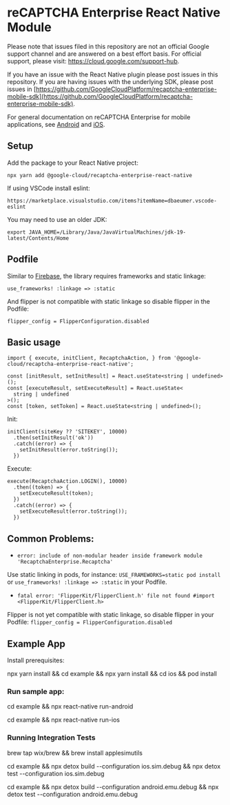 # reCAPTCHA Enterprise React Native Module

Please note that issues filed in this repository are not an official Google
support channel and are answered on a best effort basis. For official support,
please visit: https://cloud.google.com/support-hub.

If you have an issue with the React Native plugin please post issues in this
repository. If you are having issues with the underlying SDK, please post issues
in
[https://github.com/GoogleCloudPlatform/recaptcha-enterprise-mobile-sdk](https://github.com/GoogleCloudPlatform/recaptcha-enterprise-mobile-sdk).

For general documentation on reCAPTCHA Enterprise for mobile applications, see
[Android](https://cloud.google.com/recaptcha-enterprise/docs/instrument-android-apps)
and
[iOS](https://cloud.google.com/recaptcha-enterprise/docs/instrument-ios-apps).

## Setup

Add the package to your React Native project:

`npx yarn add @google-cloud/recaptcha-enterprise-react-native`

If using VSCode install eslint:

`https://marketplace.visualstudio.com/items?itemName=dbaeumer.vscode-eslint`

You may need to use an older JDK:

`export JAVA_HOME=/Library/Java/JavaVirtualMachines/jdk-19-latest/Contents/Home`

## Podfile

Similar to
[Firebase](https://rnfirebase.io/#altering-cocoapods-to-use-frameworks), the
library requires frameworks and static linkage:

`use_frameworks! :linkage => :static`

And flipper is not compatible with static linkage so disable flipper in the
Podfile:

`flipper_config = FlipperConfiguration.disabled`

## Basic usage

```
import { execute, initClient, RecaptchaAction, } from '@google-cloud/recaptcha-enterprise-react-native';

const [initResult, setInitResult] = React.useState<string | undefined>();
const [executeResult, setExecuteResult] = React.useState<
  string | undefined
>();
const [token, setToken] = React.useState<string | undefined>();
```

Init:

```
initClient(siteKey ?? 'SITEKEY', 10000)
  .then(setInitResult('ok'))
  .catch((error) => {
    setInitResult(error.toString());
  })
```

Execute:

```
execute(RecaptchaAction.LOGIN(), 10000)
  .then((token) => {
    setExecuteResult(token);
  })
  .catch((error) => {
    setExecuteResult(error.toString());
  })
```

## Common Problems:

*   `error: include of non-modular header inside framework module 'RecaptchaEnterprise.Recaptcha'`

Use static linking in pods, for instance: `USE_FRAMEWORKS=static pod install` or
`use_frameworks! :linkage => :static` in your Podfile.

*   `fatal error: 'FlipperKit/FlipperClient.h' file not found #import
    <FlipperKit/FlipperClient.h>`

Flipper is not yet compatible with static linkage, so disable flipper in your
Podfile: `flipper_config = FlipperConfiguration.disabled`

## Example App

Install prerequisites:

npx yarn install && cd example && npx yarn install && cd ios && pod install

### Run sample app:

cd example && npx react-native run-android

cd example && npx react-native run-ios

### Running Integration Tests

brew tap wix/brew && brew install applesimutils

cd example && npx detox build --configuration ios.sim.debug && npx detox test --configuration ios.sim.debug

cd example && npx detox build --configuration android.emu.debug && npx detox test --configuration android.emu.debug
